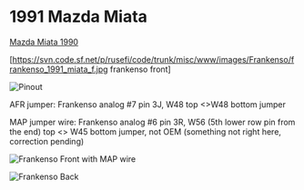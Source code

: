 # 1991 Mazda Miata

[Mazda Miata 1990](Mazda-Miata-1990)

[<https://svn.code.sf.net/p/rusefi/code/trunk/misc/www/images/Frankenso/frankenso_1991_miata_f.jpg> frankenso front]

![Pinout](Images/frankenso_connector_miata_1991.png)

AFR jumper: Frankenso analog #7 pin 3J, W48 top <>W48 bottom jumper

MAP jumper wire: Frankenso analog #6 pin 3R, W56 (5th lower row pin from the end) top <> W45 bottom jumper, not OEM (something not right here, correction pending)

![Frankenso Front with MAP wire](Images/frankenso_1991_miata_f_map_wire.jpg)

![Frankenso Back](Images/frankenso_1991_miata_b.jpg)
